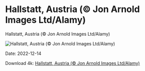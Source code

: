 # Hallstatt, Austria (© Jon Arnold Images Ltd/Alamy)

Hallstatt, Austria (© Jon Arnold Images Ltd/Alamy)

![Hallstatt, Austria (© Jon Arnold Images Ltd/Alamy)](https://bing.com/th?id=OHR.InstagramHallstatt_EN-US2608371794_UHD.jpg&w=1024&h=576)

Date: 2022-12-14

Download 4k: [Hallstatt, Austria (© Jon Arnold Images Ltd/Alamy)](https://bing.com/th?id=OHR.InstagramHallstatt_EN-US2608371794_UHD.jpg)

